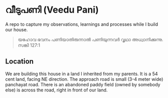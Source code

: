 # വീടുപണി (Veedu Pani)
A repo to capture my observations, learnings and processes while I build our house.

> യഹോവ ഭവനം പണിയാതിരുന്നാൽ പണിയുന്നവർ വൃഥാ അധ്വാനിക്കുന്നു. സങ്കീ 127:1

## Location
We are building this house in a land I inherited from my parents. It is a 54 cent land, facing NE direction. The approach road is small (3-4 meter wide) panchayat road. There is an abandoned paddy field (owned by somebody else) is across the road, right in front of our land. 

